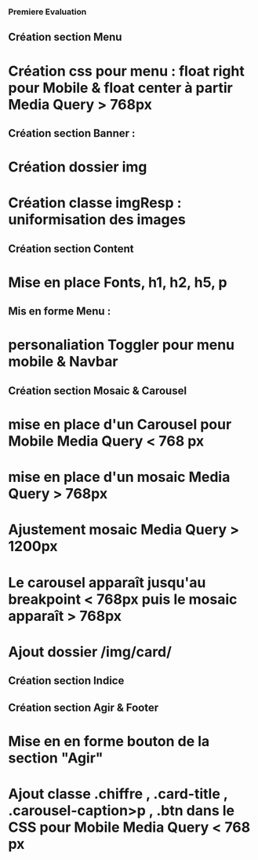 ### Premiere Evaluation

## Création section Menu 
# Création css pour menu : float right pour Mobile & float center à partir Media Query > 768px

## Création section Banner :
# Création dossier img 
# Création classe imgResp : uniformisation des images

## Création section Content 
# Mise en place Fonts, h1, h2, h5, p

## Mis en forme Menu : 
# personaliation  Toggler pour menu mobile & Navbar

## Création section Mosaic & Carousel
# mise en place d'un Carousel pour Mobile  Media Query < 768 px
# mise en place d'un mosaic   Media Query > 768px
# Ajustement mosaic  Media Query > 1200px
# Le carousel apparaît jusqu'au breakpoint < 768px puis le mosaic apparaît > 768px
# Ajout dossier /img/card/

## Création section Indice

## Création section Agir & Footer
# Mise en en forme bouton de la section "Agir"
# Ajout classe .chiffre , .card-title , .carousel-caption>p , .btn  dans le CSS pour Mobile  Media Query < 768 px